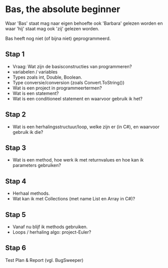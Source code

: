 # Bas, the absolute beginner
Waar 'Bas' staat mag naar eigen behoefte ook 'Barbara' gelezen worden en waar 'hij' staat mag ook 'zij' gelezen worden. 

Bas heeft nog niet (of bijna niet) geprogrammeerd. 


## Stap 1

-   Vraag: Wat zijn de basisconstructies van programmeren?
-   variabelen / variables
-   Types zoals int, Double, Boolean.
-   Type conversie/conversion (zoals Convert.ToString())
-   Wat is een project in programmeertermen?
-   Wat is een statement?
-   Wat is een conditioneel statement en waarvoor gebruik ik het?

## Stap 2

-   Wat is een herhalingsstructuur/loop, welke zijn er (in C#), en waarvoor gebruik ik die?

## Stap 3

-   Wat is een method, hoe werk ik met returnvalues en hoe kan ik parameters gebruiken?

## Stap 4

-   Herhaal methods.
-   Wat kan ik met Collections (met name List en Array in C#)?

## Stap 5

+ Vanaf nu blijf ik methods gebruiken. 
+ Loops / herhaling algo: project-Euler? 


## Stap 6

Test Plan & Report (vgl. BugSweeper)

